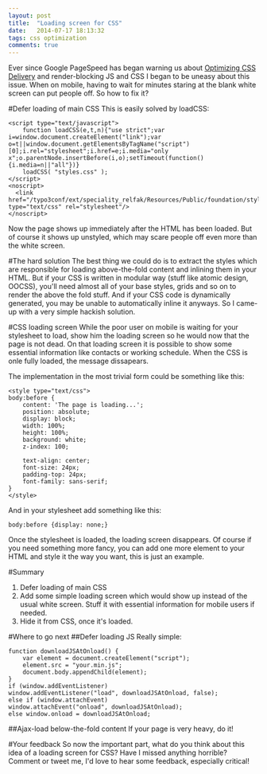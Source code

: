 ```yaml
---
layout: post
title:  "Loading screen for CSS"
date:   2014-07-17 18:13:32
tags: css optimization
comments: true
---
```


Ever since Google PageSpeed has began warning us about [Optimizing CSS Delivery](https://developers.google.com/speed/docs/insights/OptimizeCSSDelivery) and render-blocking JS and CSS I began to be uneasy about this issue. When on mobile, having to wait for minutes staring at the blank white screen can put people off.
So how to fix it?

#Defer loading of main CSS
This is easily solved by loadCSS:
```
<script type="text/javascript">
    function loadCSS(e,t,n){"use strict";var i=window.document.createElement("link");var o=t||window.document.getElementsByTagName("script")[0];i.rel="stylesheet";i.href=e;i.media="only x";o.parentNode.insertBefore(i,o);setTimeout(function(){i.media=n||"all"})}
    loadCSS( "styles.css" );
</script>
<noscript>
  <link href="/typo3conf/ext/speciality_relfak/Resources/Public/foundation/stylesheets/relfak.css" type="text/css" rel="stylesheet"/>
</noscript>
```
Now the page shows up immediately after the HTML has been loaded. But of course it shows up unstyled, which may scare people off even more than the white screen.

#The hard solution
The best thing we could do is to extract the styles which are responsible for loading above-the-fold content and inlining them in your HTML. But if your CSS is written in modular way (stuff like atomic design, OOCSS), you'll need almost all of your base styles, grids and so on to render the above the fold stuff. And if your CSS code is dynamically generated, you may be unable to automatically inline it anyways.
So I came-up with a very simple hackish solution.

#CSS loading screen
While the poor user on mobile is waiting for your stylesheet to load, show him the loading screen so he would now that the page is not dead. On that loading screen it is possible to show some essential information like contacts or working schedule. When the CSS is onle fully loaded, the message dissapears.

The implementation in the most trivial form could be something like this:
```
<style type="text/css">
body:before {
    content: 'The page is loading...';
    position: absolute;
    display: block;
    width: 100%;
    height: 100%;
    background: white;
    z-index: 100;
    
    text-align: center;
    font-size: 24px;
    padding-top: 24px;
    font-family: sans-serif;
}
</style>
```
And in your stylesheet add something like this:
```
body:before {display: none;}
```
Once the stylesheet is loaded, the loading screen disappears. 
Of course if you need something more fancy, you can add one more element to your HTML and style it the way you want, this is just an example.

#Summary
1. Defer loading of main CSS
2. Add some simple loading screen which would show up instead of the usual white screen. Stuff it with essential information for mobile users if needed.
3. Hide it from CSS, once it's loaded.

#Where to go next
##Defer loading JS 
Really simple:
```
function downloadJSAtOnload() {
    var element = document.createElement("script");
    element.src = "your.min.js";
    document.body.appendChild(element);
}
if (window.addEventListener)
window.addEventListener("load", downloadJSAtOnload, false);
else if (window.attachEvent)
window.attachEvent("onload", downloadJSAtOnload);
else window.onload = downloadJSAtOnload;
```
##Ajax-load below-the-fold content
If your page is very heavy, do it!

#Your feedback
So now the important part, what do you think about this idea of a loading screen for CSS? Have I missed anything horrible? Comment or tweet me, I'd love to hear some feedback, especially critical!